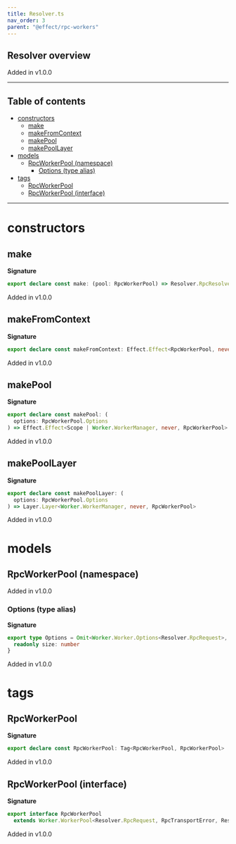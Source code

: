 ```yaml
---
title: Resolver.ts
nav_order: 3
parent: "@effect/rpc-workers"
---
```


## Resolver overview

Added in v1.0.0

---

<h2 class="text-delta">Table of contents</h2>

- [constructors](#constructors)
  - [make](#make)
  - [makeFromContext](#makefromcontext)
  - [makePool](#makepool)
  - [makePoolLayer](#makepoollayer)
- [models](#models)
  - [RpcWorkerPool (namespace)](#rpcworkerpool-namespace)
    - [Options (type alias)](#options-type-alias)
- [tags](#tags)
  - [RpcWorkerPool](#rpcworkerpool)
  - [RpcWorkerPool (interface)](#rpcworkerpool-interface)

---

# constructors

## make

**Signature**

```ts
export declare const make: (pool: RpcWorkerPool) => Resolver.RpcResolver<never>
```

Added in v1.0.0

## makeFromContext

**Signature**

```ts
export declare const makeFromContext: Effect.Effect<RpcWorkerPool, never, Resolver.RpcResolver<never>>
```

Added in v1.0.0

## makePool

**Signature**

```ts
export declare const makePool: (
  options: RpcWorkerPool.Options
) => Effect.Effect<Scope | Worker.WorkerManager, never, RpcWorkerPool>
```

Added in v1.0.0

## makePoolLayer

**Signature**

```ts
export declare const makePoolLayer: (
  options: RpcWorkerPool.Options
) => Layer.Layer<Worker.WorkerManager, never, RpcWorkerPool>
```

Added in v1.0.0

# models

## RpcWorkerPool (namespace)

Added in v1.0.0

### Options (type alias)

**Signature**

```ts
export type Options = Omit<Worker.Worker.Options<Resolver.RpcRequest>, "transfers" | "encode" | "onCreate"> & {
  readonly size: number
}
```

Added in v1.0.0

# tags

## RpcWorkerPool

**Signature**

```ts
export declare const RpcWorkerPool: Tag<RpcWorkerPool, RpcWorkerPool>
```

Added in v1.0.0

## RpcWorkerPool (interface)

**Signature**

```ts
export interface RpcWorkerPool
  extends Worker.WorkerPool<Resolver.RpcRequest, RpcTransportError, Resolver.RpcResponse> {}
```

Added in v1.0.0
